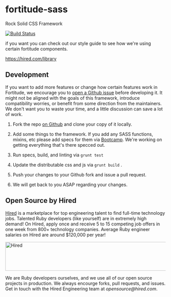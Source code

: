 fortitude-sass
==============

Rock Solid CSS Framework 

[![Build Status](https://travis-ci.org/fortitude/fortitude-sass.svg?branch=master)](https://travis-ci.org/fortitude/fortitude-sass)

if you want you can check out our style guide to see how we're using certain fortitude components.

https://hired.com/library

## Development

If you want to add more features or change how certain features work in Fortitude, we encourage you to [open a Github issue](https://github.com/fortitude/fortitude-sass/issues) before developing it. It might not be aligned with the goals of this framework, introduce compatibility worries, or benefit from some direction from the maintainers. We don't want you to waste your time, and a little discussion can save a lot of work.

1. Fork the repo [on Github](https://github.com/fortitude/fortitude-sass) and clone your copy of it locally.

2. Add some things to the framework. If you add any SASS functions, mixins, etc please add specs for them via [Bootcamp](https://github.com/thejameskyle/bootcamp/wiki/Introduction). We're working on getting everything that's there specced out.

3. Run specs, build, and linting via `grunt test`

4. Update the distributable css and js via `grunt build` .

5. Push your changes to your Github fork and issue a pull request.

6. We will get back to you ASAP regarding your changes.


## Open Source by Hired

[Hired](https://hired.com/?utm_source=opensource&utm_medium=fortitude&utm_campaign=readme) is a marketplace for top engineering talent to find full-time technology jobs. Talented Ruby developers (like yourself) are in extremely high demand! On Hired, apply once and receive 5 to 15 competing job offers in one week from 800+ technology companies. Average Ruby engineer salaries on Hired are around $120,000 per year!

<a href="https://hired.com/?utm_source=opensource&utm_medium=fortitude&utm_campaign=readme-banner" target="_blank">
<img src="https://dmrxx81gnj0ct.cloudfront.net/public/hired-banner-light-1-728x90.png" alt="Hired" width="728" height="90" align="center"/>
</a>

We are Ruby developers ourselves, and we use all of our open source projects in production. We always encourge forks, pull requests, and issues. Get in touch with the Hired Engineering team at _opensource@hired.com_.
